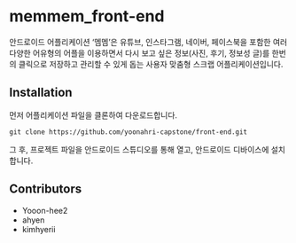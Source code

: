 # memmem_front-end


안드로이드 어플리케이션 ‘멤멤’은 유튜브, 인스타그램, 네이버, 페이스북을 포함한 여러 다양한 어유형의 어플을 이용하면서 다시 보고 싶은 정보(사진, 후기, 정보성 글)를 한번의 클릭으로 저장하고 관리할 수 있게 돕는 사용자 맞춤형 스크랩 어플리케이션입니다.

## Installation

먼저 어플리케이션 파일을 클론하여 다운로드합니다.

    git clone https://github.com/yoonahri-capstone/front-end.git

그 후, 프로젝트 파일을 안드로이드 스튜디오를 통해 열고, 안드로이드 디바이스에 설치합니다.

## Contributors

- Yooon-hee2
- ahyen
- kimhyerii

